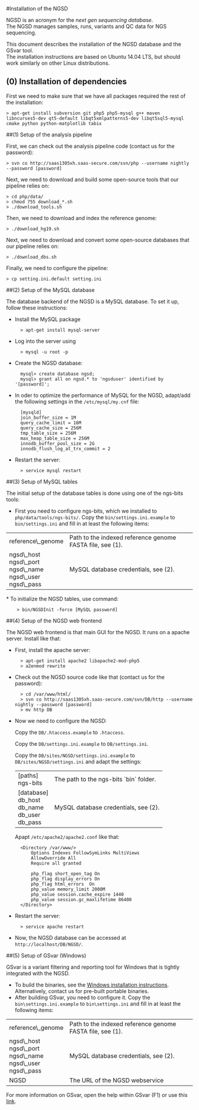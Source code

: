 
#Installation of the NGSD

NGSD is an acronym for the *next gen sequencing database*.  
The NGSD manages samples, runs, variants and QC data for NGS sequencing.

This document describes the installation of the NGSD database and the GSvar tool.  
The installation instructions are based on Ubuntu 14.04 LTS, but should work similarly on other Linux distributions.

## (0) Installation of dependencies

First we need to make sure that we have all packages required the rest of the installation:

	> apt-get install subversion git php5 php5-mysql g++ maven libncurses5-dev qt5-default libqt5xmlpatterns5-dev libqt5sql5-mysql cmake python python-matplotlib tabix

##(1) Setup of the analysis pipeline

First, we can check out the analysis pipeline code (contact us for the password):

	> svn co http://saas1305xh.saas-secure.com/svn/php --username nightly --password [password]

Next, we need to download and build some open-source tools that our pipeline relies on:

	> cd php/data/
	> chmod 755 download_*.sh
	> ./download_tools.sh

Then, we need to download and index the reference genome:
	
	> ./download_hg19.sh

Next, we need to download and convert some open-source databases that our pipeline relies on:
	
	> ./download_dbs.sh

Finally, we need to configure the pipeline:

	> cp setting.ini.default setting.ini


##(2) Setup of the MySQL database

The database backend of the NGSD is a MySQL database. To set it up, follow these instructions:

* Install the MySQL package

		> apt-get install mysql-server

* Log into the server using

		> mysql -u root -p

* Create the NGSD database:

		mysql> create database ngsd;
		mysql> grant all on ngsd.* to 'ngsduser' identified by '[password]';

* In oder to optimize the performance of MySQL for the NGSD, adapt/add the following settings in the `/etc/mysql/my.cnf` file:

		[mysqld]
		join_buffer_size = 1M
		query_cache_limit = 16M
		query_cache_size = 256M
		tmp_table_size = 256M
		max_heap_table_size = 256M
		innodb_buffer_pool_size = 2G
		innodb_flush_log_at_trx_commit = 2

* Restart the server:

		> service mysql restart

##(3) Setup of MySQL tables

The initial setup of the database tables is done using one of the ngs-bits tools:

* First you need to configure ngs-bits, which we installed to `php/data/tools/ngs-bits/`. Copy the `bin/settings.ini.example` to `bin/settings.ini` and fill in at least the following items:
<table>
	<tr>
		<td>reference\_genome</td>
		<td>Path to the indexed reference genome FASTA file, see (1).</td>
	</tr>
	<tr>
		<td>ngsd\_host<br>ngsd\_port<br>ngsd\_name<br>ngsd\_user<br>ngsd\_pass</td>
		<td>MySQL database credentials, see (2).</td>
	</tr>
</table>
* To initialize the NGSD tables, use command:

		> bin/NGSDInit -force [MySQL password]

##(4) Setup of the NGSD web frontend

The NGSD web frontend is that main GUI for the NGSD. It runs on a apache server.
Install like that:

* First, install the apache server:

		> apt-get install apache2 libapache2-mod-php5
		> a2enmod rewrite

* Check out the NGSD source code like that (contact us for the password):
	
		> cd /var/www/html/
		> svn co http://saas1305xh.saas-secure.com/svn/DB/http --username nightly --password [password]
		> mv http DB

* Now we need to configure the NGSD:

  Copy the `DB/.htaccess.example` to `.htaccess`.

  Copy the `DB/settings.ini.example` to `DB/settings.ini`.

  Copy the `DB/sites/NGSD/settings.ini.example` to `DB/sites/NGSD/settings.ini` and adapt the settings:
		
	<table>
		<tr>
			<td>[paths]<br>ngs-bits</td>
			<td>The path to the ngs-bits `bin` folder.</td>
		</tr>
		<tr>
			<td>[database]<br>db_host<br>db_name<br>db_user<br>db_pass</td>
			<td>MySQL database credentials, see (2).</td>
		</tr>
	</table>

	Apapt `/etc/apache2/apache2.conf` like that:
        
		<Directory /var/www/>
        	Options Indexes FollowSymLinks MultiViews
            AllowOverride All
            Require all granted
 
	        php_flag short_open_tag On
	        php_flag display_errors On
	        php_flag html_errors  On
	        php_value memory_limit 2000M
	        php_value session.cache_expire 1440
	        php_value session.gc_maxlifetime 86400
        </Directory>

* Restart the server:

		> service apache restart

* Now, the NGSD database can be accessed at `http://localhost/DB/NGSD/`.

##(5) Setup of GSvar (Windows)

GSvar is a variant filtering and reporting tool for Windows that is tightly integrated with the NGSD.

* To build the binaries, see the [Windows installation instructions](../install_win.md).  
  Alternatively, contact us for pre-built portable binaries.
* After building GSvar, you need to configure it. Copy the `bin\settings.ini.example` to `bin\settings.ini` and fill in at least the following items:
<table>
	<tr>
		<td>reference\_genome</td>
		<td>Path to the indexed reference genome FASTA file, see (1).</td>
	</tr>
	<tr>
		<td>ngsd\_host<br>ngsd\_port<br>ngsd\_name<br>ngsd\_user<br>ngsd\_pass</td>
		<td>MySQL database credentials, see (2).</td>
	</tr>
	<tr>
		<td>NGSD</td>
		<td>The URL of the NGSD webservice</td>
	</tr>
</table>

For more information on GSvar, open the help within GSvar (F1) or use this [link](../GSvar/index.md).



